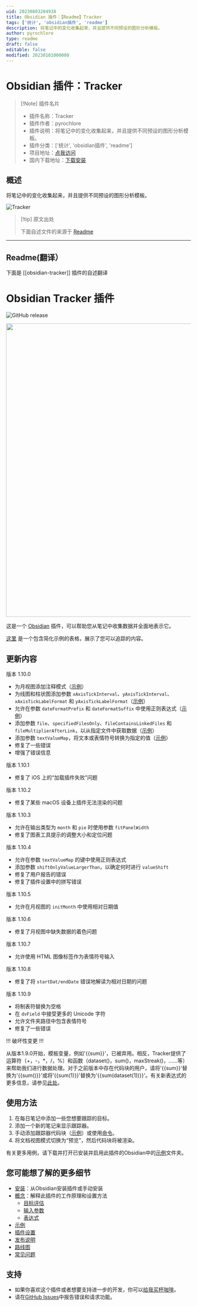 ```yaml
---
uid: 20230803204938
title: Obsidian 插件：【Readme】Tracker
tags: ['统计', 'obsidian插件', 'readme']
description: 将笔记中的变化收集起来，并且提供不同预设的图形分析模板。
author: pyrochlore
type: readme
draft: false
editable: false
modified: 20230101000000
---
```


# Obsidian 插件：Tracker

> [!Note] 插件名片
> - 插件名称：Tracker
> - 插件作者：pyrochlore
> - 插件说明：将笔记中的变化收集起来，并且提供不同预设的图形分析模板。
> - 插件分类：['统计', 'obsidian插件', 'readme']
> - 项目地址：[点我访问](https://github.com/pyrochlore/obsidian-tracker)
> - 国内下载地址：[下载安装](https://pkmer.cn/products/plugin/pluginMarket/?obsidian-tracker)

## 概述

将笔记中的变化收集起来，并且提供不同预设的图形分析模板。

![Tracker](https://cdn.pkmer.cn/covers/obsidian-tracker.PNG!pkmer)

> [!tip] 原文出处
> 
>下面自述文件的来源于 [Readme](https://ghproxy.net/https://raw.githubusercontent.com/pyrochlore/obsidian-tracker/master/README.md)
> 

---

## Readme(翻译）

下面是 [[obsidian-tracker]] 插件的自述翻译


# Obsidian Tracker 插件

![GitHub release](https://img.shields.io/github/v/release/pyrochlore/obsidian-tracker)

<img src="https://raw.githubusercontent.com/pyrochlore/obsidian-tracker/master/docs/images/screenshot_v1.9.png" width="800">

这是一个 [Obsidian](https://obsidian.md/) 插件，可以帮助您从笔记中收集数据并全面地表示它。

[这里](https://github.com/pyrochlore/obsidian-tracker/blob/master/docs/Examples.md) 是一个包含简化示例的表格，展示了您可以追踪的内容。

## 更新内容

版本 1.10.0
- 为月视图添加注释模式（[示例](https://github.com/pyrochlore/obsidian-tracker/blob/master/examples/TestCalendar.md)）
- 为线图和柱状图添加参数 `xAxisTickInterval`、`yAxisTickInterval`、`xAxisTickLabelFormat` 和 `yAxisTickLabelFormat`（[示例](https://github.com/pyrochlore/obsidian-tracker/blob/master/examples/TestAxisIntervalAndFormat.md)）
- 允许在参数 `dateFormatPrefix` 和 `dateFormatSuffix` 中使用正则表达式（[示例](https://github.com/pyrochlore/obsidian-tracker/blob/master/examples/TestDateFormats.md)）
- 添加参数 `file`、`specifiedFilesOnly`、`fileContainsLinkedFiles` 和 `fileMultiplierAfterLink`，以从指定文件中获取数据（[示例](https://github.com/pyrochlore/obsidian-tracker/blob/master/examples/TestSpecifiedFiles.md)）
- 添加参数 `textValueMap`，将文本或表情符号转换为指定的值（[示例](https://github.com/pyrochlore/obsidian-tracker/blob/master/examples/TestTextValueMap.md)）
- 修复了一些错误
- 增强了错误信息

版本 1.10.1
- 修复了 iOS 上的“加载插件失败”问题

版本 1.10.2
- 修复了某些 macOS 设备上插件无法渲染的问题

版本 1.10.3
- 允许在输出类型为 `month` 和 `pie` 时使用参数 `fitPanelWidth`
- 修复了图表工具提示的调整大小和定位问题

版本 1.10.4
- 允许在参数 `textValueMap` 的键中使用正则表达式
- 添加参数 `shiftOnlyValueLargerThan`，以确定何时进行 `valueShift`
- 修复了用户报告的错误
- 修复了插件设置中的拼写错误

版本 1.10.5
- 允许在月视图的 `initMonth` 中使用相对日期值

版本 1.10.6
- 修复了月视图中缺失数据的着色问题

版本 1.10.7
- 允许使用 HTML 图像标签作为表情符号输入

版本 1.10.8
- 修复了将 `startDat/endDate` 错误地解读为相对日期的问题

版本 1.10.9
- 将制表符替换为空格
- 在 `dvField` 中接受更多的 Unicode 字符
- 允许文件夹路径中包含表情符号
- 修复了一些错误

!!! 破坏性变更 !!!

从版本1.9.0开始，模板变量，例如'{{sum}}'，已被弃用。相反，Tracker提供了运算符（+，-，*，/，%）和函数（dataset()，sum()，maxStreak()，......等）来帮助我们进行数据处理。对于之前版本中存在代码块的用户，请将'{{sum}}'替换为'{{sum()}}'或将'{{sum(1)}}'替换为'{{sum(dataset(1))}}'。有关新表达式的更多信息，请参见[此处](https://github.com/pyrochlore/obsidian-tracker/blob/master/docs/Expressions.md)。

## 使用方法

1. 在每日笔记中添加一些您想要跟踪的目标。
2. 添加一个新的笔记来显示跟踪器。
3. 手动添加跟踪器代码块（[示例](https://github.com/pyrochlore/obsidian-tracker/tree/master/examples)）或使用[命令](https://github.com/pyrochlore/obsidian-tracker/blob/master/docs/Commands.md)。
4. 将文档视图模式切换为“预览”，然后代码块将被渲染。

有关更多用例，请下载并打开已安装并启用此插件的Obsidian中的[示例](https://github.com/pyrochlore/obsidian-tracker/tree/master/examples)文件夹。

## 您可能想了解的更多细节
- [安装](https://github.com/pyrochlore/obsidian-tracker/blob/master/docs/Installation.md)：从Obsidian安装插件或手动安装
- [概念](https://github.com/pyrochlore/obsidian-tracker/blob/master/docs/Concepts.md)：解释此插件的工作原理和设置方法
    - [目标评估](https://github.com/pyrochlore/obsidian-tracker/blob/master/docs/TargetEvaluation.md)
    - [输入参数](https://github.com/pyrochlore/obsidian-tracker/blob/master/docs/InputParameters.md)
    - [表达式](https://github.com/pyrochlore/obsidian-tracker/blob/master/docs/Expressions.md)
- [示例](https://github.com/pyrochlore/obsidian-tracker/blob/master/docs/Examples.md)
- [插件设置](https://github.com/pyrochlore/obsidian-tracker/blob/master/docs/Settings.md)
- [发布说明](https://github.com/pyrochlore/obsidian-tracker/blob/master/docs/ReleaseNotes.md)
- [路线图](https://github.com/pyrochlore/obsidian-tracker/blob/master/docs/RoadMap.md)
- [常见问题](https://github.com/pyrochlore/obsidian-tracker/blob/master/docs/Questions.md)

## 支持
- 如果你喜欢这个插件或者想要支持进一步的开发，你可以[给我买杯咖啡](https://www.buymeacoffee.com/pyrochlore)。
- 请在[GitHub Issues](https://github.com/pyrochlore/obsidian-tracker/issues)中报告错误和请求功能。



